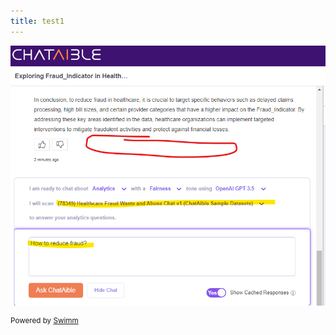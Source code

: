 ```yaml
---
title: test1
---
```

![](/.swm/images/testaible-original-2024-7-27-22-55-33-793.png)

<SwmMeta version="3.0.0" repo-id="Z2l0aHViJTNBJTNBcmVwbzElM0ElM0FwYW4tdXNlcjE=" repo-name="repo1"><sup>Powered by [Swimm](https://app.swimm.io/)</sup></SwmMeta>
